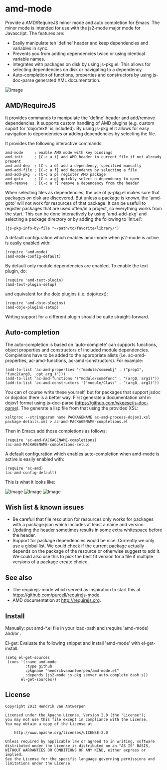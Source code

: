 amd-mode
========

Provide a AMD/RequireJS minor mode and auto completion for Emacs. The minor mode is intended for use with the js2-mode major mode for Javascript. The features are:

 * Easily manipulate teh 'define' header and keep dependencies and variables in sync.
 * Prevents you from adding dependencies twice or using identical variable names.
 * Integrates with packages on disk by using js-pkg.el. This allows for selecting dependencies on disk or navigating to a dependency.
 * Auto-completion of functions, properties and constructors by using js-doc-parse generated XML documentation.

![Image](images/ac-amd-properties.png?raw=true)

AMD/RequireJS
-------------

It provides commands to manipulate the 'define' header and add/remove dependencies. It supports custom handling of AMD plugins (e.g. custom suport for 'dojo/text!' is included). By using js-pkg.el it allows for easy navigation to dependencies or adding dependencies by selecting the file.

It provides the following interactive commands:

    amd-mode     ; enable AMD mode with key bindings
    amd-init     ; [C-c a i] add AMD header to current file if not already present
    amd-add-dep  ; [C-c a d] add a dependency, specified manually
    amd-add-file ; [C-c a f] add dependency by selecting a file
    amd-add-pkg  ; [C-c a p] register AMD package
    amd-goto     ; [C-c a g] quickly select a dependency to open
    amd-remove   ; [C-c a r] remove a dependency from the header

When selecting files as dependencies, the use of js-pkg.el makes sure that packages on disk are discovered. But unless a package is known, the 'amd-goto' will not work for resources of that package. It can be usefull to register packages that are used often/in a project, so everything works from the start. This can be done interactively by using 'amd-add-pkg' and selecting a package directory or by adding the following to 'init.el':

    (js-pkg-info-by-file "~/path/to/favorite/library/")

A default configuration which enables amd-mode when js2-mode is active is easily enabled with:

    (require 'amd-mode)
    (amd-mode-config-default)

By default only module dependencies are enabled. To enable the text plugin, do:

    (require 'amd-text-plugin)
    (amd-text-plugin-setup)

and equivalent for the dojo plugins (i.e. dojo/text):

    (require 'amd-dojo-plugins)
    (amd-dojo-plugins-setup)

Writing support for a different plugin should be quite straight-forward.

Auto-completion
---------------

The auto-completion is based on 'auto-complete' can supports functions, object properties and constructors of included module dependencies. Completions have to be added to the appropriate alists (i.e. ac-amd-properties, ac-amd-functions, ac-amd-constructors). For example:

    (add-to-list 'ac-amd-properties '("module/someobj" . ("prop1", "func2(arg0, _opt_arg_)")))
    (add-to-list 'ac-amd-functions '("module/somefunc" . "(arg0, arg1)"))
    (add-to-list 'ac-amd-constructors '("module/Class" . "(arg0, arg1)"))

You can of course write these yourself, but for packages that support jsdoc or dojodoc there is a better way. First generate a documentation xml in dojov1 format using js-doc-parse (https://github.com/wkeese/js-doc-parse). The generate a lisp file from that using the provided XSL:

    xsltproc --stringparam name PACKAGENAME ac-amd-process-dojov1.xsl package-details.xml > ac-amd-PACKAGENAME-completions.el

Then in Emacs add those completions as follows:

    (require 'ac-amd-PACKAGENAME-completions)
    (ac-amd-PACKAGENAME-completions-setup)

A default configuration which enables auto-completion when amd-mode is active is easily enabled with:

    (require 'ac-amd)
    (ac-amd-config-default)

This is what it looks like:

![Image](images/ac-amd-properties.png?raw=true)
![Image](images/ac-amd-functions.png?raw=true)
![Image](images/ac-amd-constructors.png?raw=true)

Wish list & known issues
------------------------

 * Be carefull that file resolution for resources only works for packages with a package.json which includes at least a name and version.
 * Updating the header sometimes results in some extra whitespace before the header.
 * Support for package dependencies would be nice. Currently we only use a global list. We could check if the current package actually depends on the package of the resource or otherwise suggest to add it. We could also use this to pick the best fit version for a file if multiple versions of a package create choice.

See also
--------

 * The requirejs-mode which served as inspiration to start this at https://github.com/purcell/requirejs-mode.
 * AMD documentation at http://requirejs.org.

Install
-------

Manually: put amd-*.el file in your load-path and (require 'amd-mode) and/or .

El-get: Evaluate the following snippet and install 'amd-mode' with el-get-install.

    (setq el-get-sources
     (cons '(:name amd-mode
             :type github
             :pkgname "hendrikvanantwerpen/amd-mode.el"
             :depends (js2-mode js-pkg semver auto-complete dash s))
           el-get-sources))

License
-------

    Copyright 2013 Hendrik van Antwerpen

    Licensed under the Apache License, Version 2.0 (the "License");
    you may not use this file except in compliance with the License.
    You may obtain a copy of the License at

        http://www.apache.org/licenses/LICENSE-2.0

    Unless required by applicable law or agreed to in writing, software
    distributed under the License is distributed on an "AS IS" BASIS,
    WITHOUT WARRANTIES OR CONDITIONS OF ANY KIND, either express or implied.
    See the License for the specific language governing permissions and
    limitations under the License.
